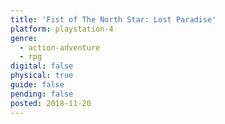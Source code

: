 ```yaml
---
title: 'Fist of The North Star: Lost Paradise'
platform: playstation-4
genre:
  - action-adventure
  - rpg
digital: false
physical: true
guide: false
pending: false
posted: 2018-11-20
---
```

